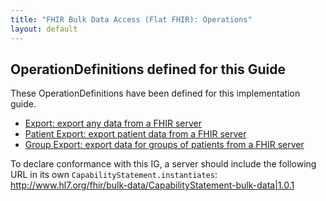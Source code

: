 ```yaml
---
title: "FHIR Bulk Data Access (Flat FHIR): Operations"
layout: default
---
```


## OperationDefinitions defined for this Guide
These OperationDefinitions have been defined for this implementation guide.

* [Export: export any data from a FHIR server](../OperationDefinition-export.html)
* [Patient Export: export patient data from a FHIR server](../OperationDefinition-patient-export.html)
* [Group Export: export data for groups of patients from a FHIR server](../OperationDefinition-group-export.html)

To declare conformance with this IG, a server should include the following URL in its own `CapabilityStatement.instantiates`: <a href="../CapabilityStatement-bulk-data.htm">http://www.hl7.org/fhir/bulk-data/CapabilityStatement-bulk-data|1.0.1</a>